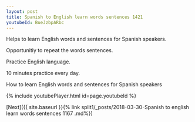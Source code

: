 ```yaml
---
layout: post
title: Spanish to English learn words sentences 1421 
youtubeId: BueJzbpARbc
---
```

 
 
Helps to learn English words and sentences for Spanish speakers.

Opportunitiy to repeat the words sentences. 

Practice English language. 
 
10 minutes practice every day. 
 
How to learn English words and sentences for Spanish speakers 
 
{% include youtubePlayer.html id=page.youtubeId %}
 
 
[Next]({{ site.baseurl }}{% link  split1/_posts/2018-03-30-Spanish to english learn words sentences 1167 .md%})
 
